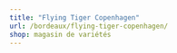 ```yaml
---
title: "Flying Tiger Copenhagen"
url: /bordeaux/flying-tiger-copenhagen/
shop: magasin de variétés
---
```


